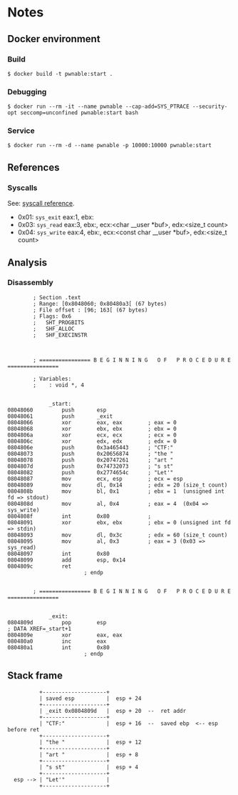 # Notes

## Docker environment

### Build
```
$ docker build -t pwnable:start .
```

### Debugging
```
$ docker run --rm -it --name pwnable --cap-add=SYS_PTRACE --security-opt seccomp=unconfined pwnable:start bash
```

### Service
```
$ docker run --rm -d --name pwnable -p 10000:10000 pwnable:start
```

## References 
### Syscalls

See: [syscall reference](https://syscalls.kernelgrok.com/).

 * 0x01: `sys_exit` eax:1, ebx:<int error code>
 * 0x03: `sys_read` eax:3, ebx:<unsigned int fd>, ecx:<char __user *buf>, edx:<size_t count>
 * 0x04: `sys_write` eax:4, ebx:<unsigned int fd>, ecx:<const char __user *buf>, edx:<size_t count>

## Analysis
### Disassembly
```
        ; Section .text
        ; Range: [0x8048060; 0x80480a3[ (67 bytes)
        ; File offset : [96; 163[ (67 bytes)
        ; Flags: 0x6
        ;   SHT_PROGBITS
        ;   SHF_ALLOC
        ;   SHF_EXECINSTR



        ; ================ B E G I N N I N G   O F   P R O C E D U R E ================

        ; Variables:
        ;    : void *, 4


             _start:
08048060         push       esp
08048061         push       _exit
08048066         xor        eax, eax        ; eax = 0
08048068         xor        ebx, ebx        ; ebx = 0
0804806a         xor        ecx, ecx        ; ecx = 0
0804806c         xor        edx, edx        ; edx = 0
0804806e         push       0x3a465443      ; "CTF:"
08048073         push       0x20656874      ; "the "
08048078         push       0x20747261      ; "art "
0804807d         push       0x74732073      ; "s st"
08048082         push       0x2774654c      ; "Let'"
08048087         mov        ecx, esp        ; ecx = esp
08048089         mov        dl, 0x14        ; edx = 20 (size_t count)
0804808b         mov        bl, 0x1         ; ebx = 1  (unsigned int fd => stdout)
0804808d         mov        al, 0x4         ; eax = 4  (0x04 => sys_write)
0804808f         int        0x80            ; 
08048091         xor        ebx, ebx        ; ebx = 0 (unsigned int fd => stdin)
08048093         mov        dl, 0x3c        ; edx = 60 (size_t count)
08048095         mov        al, 0x3         ; eax = 3 (0x03 => sys_read)
08048097         int        0x80
08048099         add        esp, 0x14
0804809c         ret
                        ; endp


        ; ================ B E G I N N I N G   O F   P R O C E D U R E ================


             _exit:
0804809d         pop        esp                                                 ; DATA XREF=_start+1
0804809e         xor        eax, eax
080480a0         inc        eax
080480a1         int        0x80
                        ; endp
```

## Stack frame
```
          +--------------------+
          | saved esp          |  esp + 24
          +--------------------+
          | _exit 0x0804809d   |  esp + 20  --  ret addr
          +--------------------+
          | "CTF:"             |  esp + 16  --  saved ebp  <-- esp before ret
          +--------------------+
          | "the "             |  esp + 12
          +--------------------+
          | "art "             |  esp + 8
          +--------------------+
          | "s st"             |  esp + 4
          +--------------------+
  esp --> | "Let'"             |
          +--------------------+
```
